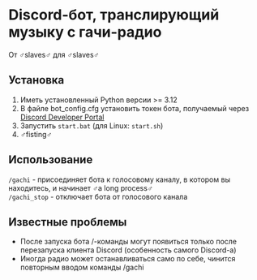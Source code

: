 # Discord-бот, транслирующий музыку с гачи-радио

От ♂️slaves♂️ для ♂️slaves♂️

## Установка
1. Иметь установленный Python версии >= 3.12
2. В файле bot_config.cfg установить токен бота, получаемый через [Discord Developer Portal](https://discord.com/developers/applications)
3. Запустить `start.bat` (для Linux: `start.sh`)
4. ♂️fisting♂️

## Использование
`/gachi` - присоединяет бота к голосовому каналу, в котором вы находитесь, и начинает ♂️a long process♂️  
`/gachi_stop` - отключает бота от голосового канала

## Известные проблемы
- После запуска бота /-команды могут появиться только после перезапуска клиента Discord (особенность самого Discord-а)
- Иногда радио может останавливаться само по себе, чинится повторным вводом команды /gachi
